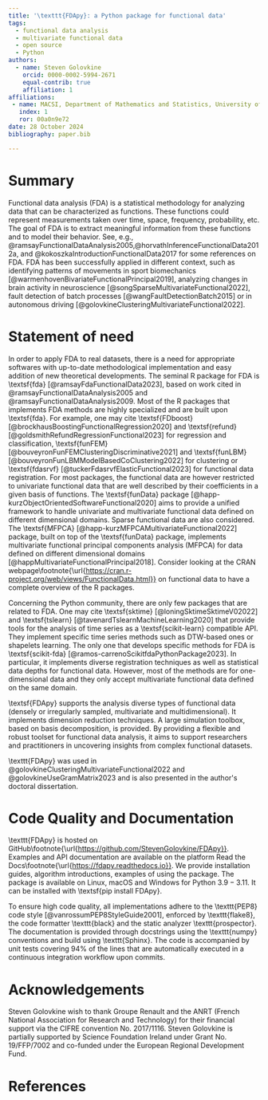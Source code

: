 ```yaml
---
title: '\texttt{FDApy}: a Python package for functional data'
tags:
  - functional data analysis
  - multivariate functional data
  - open source
  - Python
authors:
  - name: Steven Golovkine
    orcid: 0000-0002-5994-2671
    equal-contrib: true
    affiliation: 1
affiliations:
 - name: MACSI, Department of Mathematics and Statistics, University of Limerick, Limerick, Ireland
   index: 1
   ror: 00a0n9e72
date: 28 October 2024
bibliography: paper.bib

---
```


# Summary

Functional data analysis (FDA) is a statistical methodology for analyzing data that can be characterized as functions. These functions could represent measurements taken over time, space, frequency, probability, etc. The goal of FDA is to extract meaningful information from these functions and to model their behavior. See, e.g., @ramsayFunctionalDataAnalysis2005,@horvathInferenceFunctionalData2012a, and @kokoszkaIntroductionFunctionalData2017 for some references on FDA. FDA has been successfully applied in different context, such as identifying patterns of movements in sport biomechanics [@warmenhovenBivariateFunctionalPrincipal2019], analyzing changes in brain activity in neuroscience [@songSparseMultivariateFunctional2022], fault detection of batch processes [@wangFaultDetectionBatch2015] or in autonomous driving [@golovkineClusteringMultivariateFunctional2022].


# Statement of need

In order to apply FDA to real datasets, there is a need for appropriate softwares with up-to-date methodological implementation and easy addition of new theoretical developments. The seminal R package for FDA is \textsf{fda} [@ramsayFdaFunctionalData2023], based on work cited in @ramsayFunctionalDataAnalysis2005 and @ramsayFunctionalDataAnalysis2009. Most of the R packages that implements FDA methods are highly specialized and are built upon \textsf{fda}. For example, one may cite \textsf{FDboost} [@brockhausBoostingFunctionalRegression2020] and \textsf{refund} [@goldsmithRefundRegressionFunctional2023] for regression and classification, \textsf{funFEM} [@bouveyronFunFEMClusteringDiscriminative2021] and \textsf{funLBM} [@bouveyronFunLBMModelBasedCoClustering2022] for clustering or \textsf{fdasrvf} [@tuckerFdasrvfElasticFunctional2023] for functional data registration. For most packages, the functional data are however restricted to univariate functional data that are well described by their coefficients in a given basis of functions. The \textsf{funData} package [@happ-kurzObjectOrientedSoftwareFunctional2020] aims to provide a unified framework to handle univariate and multivariate functional data defined on different dimensional domains. Sparse functional data are also considered. The \textsf{MFPCA} [@happ-kurzMFPCAMultivariateFunctional2022] package, built on top of the \textsf{funData} package, implements multivariate functional principal components analysis (MFPCA) for data defined on different dimensional domains [@happMultivariateFunctionalPrincipal2018]. Consider looking at the CRAN webpage\footnote{\url{https://cran.r-project.org/web/views/FunctionalData.html}} on functional data to have a complete overview of the R packages.

Concerning the Python community, there are only few packages that are related to FDA. One may cite \textsf{sktime} [@loningSktimeSktimeV02022] and \textsf{tslearn} [@tavenardTslearnMachineLearning2020] that provide tools for the analysis of time series as a \textsf{scikit-learn} compatible API. They implement specific time series methods such as DTW-based ones or shapelets learning. The only one that develops specific methods for FDA is \textsf{scikit-fda} [@ramos-carrenoScikitfdaPythonPackage2023]. In particular, it implements diverse registration techniques as well as statistical data depths for functional data. However, most of the methods are for one-dimensional data and they only accept multivariate functional data defined on the same domain.

\textsf{FDApy} supports the analysis diverse types of functional data (densely or irregularly sampled, multivariate and multidimensional). It implements dimension reduction techniques. A large simulation toolbox, based on basis decomposition, is provided. By providing a flexible and robust toolset for functional data analysis, it aims to support researchers and practitioners in uncovering insights from complex functional datasets.

\texttt{FDApy} was used in @golovkineClusteringMultivariateFunctional2022 and @golovkineUseGramMatrix2023 and is also presented in the author's doctoral dissertation.


# Code Quality and Documentation


\texttt{FDApy} is hosted on GitHub\footnote{\url{https://github.com/StevenGolovkine/FDApy}}. Examples and API documentation are available on the platform Read the Docs\footnote{\url{https://fdapy.readthedocs.io}}. We provide installation guides, algorithm introductions, examples of using the package. The package is available on Linux, macOS and Windows for Python $3.9-3.11$. It can be installed with \textsf{pip install FDApy}. 

To ensure high code quality, all implementations adhere to the \texttt{PEP8} code style [@vanrossumPEP8StyleGuide2001], enforced by \texttt{flake8}, the code formatter \texttt{black} and the static analyzer \texttt{prospector}. The documentation is provided through docstrings using the \texttt{numpy} conventions and build using \texttt{Sphinx}. The code is accompanied by unit tests covering $94\%$ of the lines that are automatically executed in a continuous integration workflow upon commits.

# Acknowledgements

Steven Golovkine wish to thank Groupe Renault and the ANRT (French National Association for Research and Technology) for their financial support via the CIFRE convention No. 2017/1116. Steven Golovkine is partially supported by Science Foundation Ireland under Grant No. 19/FFP/7002 and co-funded under the European Regional Development Fund.

# References